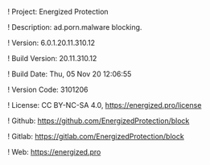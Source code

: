 ! Project: Energized Protection

! Description: ad.porn.malware blocking.

! Version: 6.0.1.20.11.310.12

! Build Version: 20.11.310.12

! Build Date: Thu, 05 Nov 20 12:06:55

! Version Code: 3101206

! License: CC BY-NC-SA 4.0, https://energized.pro/license

! Github: https://github.com/EnergizedProtection/block

! Gitlab: https://gitlab.com/EnergizedProtection/block


! Web: https://energized.pro
